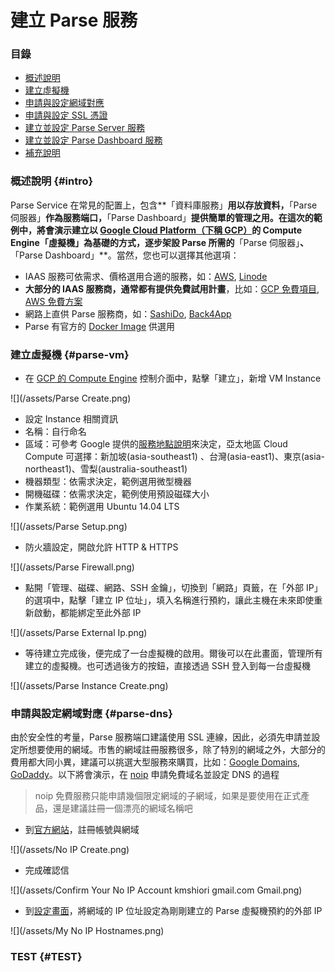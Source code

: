 # 建立  Parse 服務

### 目錄

* [概述說明](#intro)
* [建立虛擬機](#parse-vm)
* [申請與設定網域對應](#parse-dns)
* [申請與設定 SSL 憑證](#parse-ssl)
* [建立並設定 Parse Server 服務](#parse-server)
* [建立並設定 Parse Dashboard 服務](#parse-dashboard)
* [補充說明](#supply)

### 概述說明 {#intro}

Parse Service 在常見的配置上，包含**「資料庫服務」**用以存放資料，**「Parse 伺服器」**作為服務端口，**「Parse Dashboard」**提供簡單的管理之用。在這次的範例中，將會演示建立以 [Google Cloud Platform（下稱 GCP）](https://cloud.google.com/)的 Compute Engine「虛擬機」為基礎的方式，逐步架設 Parse 所需的**「Parse 伺服器」**、**「Parse Dashboard」**。當然，您也可以選擇其他選項：
* IAAS 服務可依需求、價格選用合適的服務，如：[AWS](https://aws.amazon.com/), [Linode](https://www.linode.com/)
* **大部分的 IAAS 服務商，通常都有提供免費試用計畫**，比如：[GCP 免費項目](https://cloud.google.com/free/), [AWS 免費方案](https://aws.amazon.com/tw/free/)
* 網路上直供 Parse 服務商，如：[SashiDo](https://www.sashido.io/), [Back4App](https://www.back4app.com/)
* Parse 有官方的 [Docker Image](https://hub.docker.com/r/parseplatform/parse-server/) 供選用

### 建立虛擬機 {#parse-vm}

* 在 [GCP 的 Compute Engine](https://console.cloud.google.com/compute) 控制介面中，點擊「建立」，新增 VM Instance

![](/assets/Parse Create.png)

* 設定 Instance 相關資訊
 * 名稱：自行命名
 * 區域：可參考 Google 提供的[服務地點說明](https://cloud.google.com/about/locations/)來決定，亞太地區 Cloud Compute 可選擇：新加坡(asia-southeast1)	、台灣(asia-east1)、東京(asia-northeast1)、雪梨(australia-southeast1)
 * 機器類型：依需求決定，範例選用微型機器
 * 開機磁碟：依需求決定，範例使用預設磁碟大小
 * 作業系統：範例選用 Ubuntu 14.04 LTS

![](/assets/Parse Setup.png)

* 防火牆設定，開啟允許 HTTP & HTTPS

![](/assets/Parse Firewall.png)

* 點開「管理、磁碟、網路、SSH 金鑰」，切換到「網路」頁籤，在「外部 IP」的選項中，點擊「建立 IP 位址」，填入名稱進行預約，讓此主機在未來即使重新啟動，都能綁定至此外部 IP

![](/assets/Parse External Ip.png)

* 等待建立完成後，便完成了一台虛擬機的啟用。爾後可以在此畫面，管理所有建立的虛擬機。也可透過後方的按鈕，直接透過 SSH 登入到每一台虛擬機

![](/assets/Parse Instance Create.png)

### 申請與設定網域對應 {#parse-dns}

由於安全性的考量，Parse 服務端口建議使用 SSL 連線，因此，必須先申請並設定所想要使用的網域。市售的網域註冊服務很多，除了特別的網域之外，大部分的費用都大同小異，建議可以挑選大型服務來購買，比如：[Google Domains](https://domains.google), [GoDaddy](https://godaddy.com)。以下將會演示，在 [noip](https://www.noip.com) 申請免費域名並設定 DNS 的過程

> noip 免費服務只能申請幾個限定網域的子網域，如果是要使用在正式產品，還是建議註冊一個漂亮的網域名稱吧

* 到[官方網站](https://www.noip.com/)，註冊帳號與網域

![](/assets/No IP Create.png)

* 完成確認信

![](/assets/Confirm Your No IP Account   kmshiori gmail.com   Gmail.png)

* 到[設定畫面](https://my.noip.com/#!/dynamic-dns)，將網域的 IP 位址設定為剛剛建立的 Parse 虛擬機預約的外部 IP

![](/assets/My No IP Hostnames.png)



### TEST {#TEST}